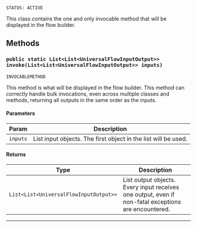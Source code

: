 `STATUS: ACTIVE`

This class contains the one and only invocable method that will be displayed in the flow builder.

## Methods

### `public static List<List<UniversalFlowInputOutput>> invoke(List<List<UniversalFlowInputOutput>> inputs)`

`INVOCABLEMETHOD`

This method is what will be displayed in the flow builder. This method can correctly handle bulk invocations, even across multiple classes and methods, returning all outputs in the same order as the inputs.

#### Parameters

| Param    | Description                                                                              |
| -------- | ---------------------------------------------------------------------------------------- |
| `inputs` | List<UniversalFlowInputOutput> input objects. The first object in the list will be used. |

#### Returns

| Type                                   | Description                                                                                                                   |
| -------------------------------------- | ----------------------------------------------------------------------------------------------------------------------------- |
| `List<List<UniversalFlowInputOutput>>` | List<UniversalFlowInputOutput> output objects. Every input receives one output, even if non-fatal exceptions are encountered. |

---
